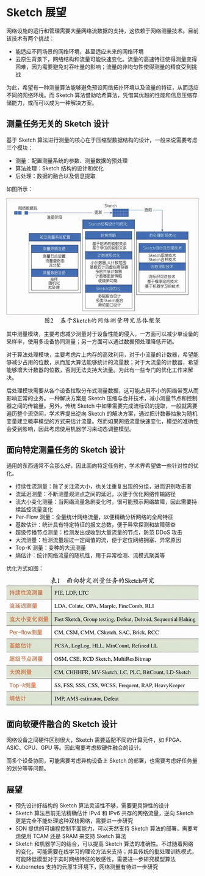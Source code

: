# Sketch 展望

网络设施的运行和管理需要大量网络流数据的支持，这依赖于网络测量技术。目前该技术有两个挑战：

- 能适应不同场景的网络环境，甚至适应未来的网络环境
- 云原生背景下，网络结构和流量可能快速变化。流量的高速特征使得测量变得困难，因为需要避免对吞吐量的影响；流量的非均匀性使得测量的精度受到挑战

为此，希望有一种测量算法能够避免预设网络拓扑环境以及流量的特征，从而适应不同的网络环境。而 Sketch 算法借助哈希算法，凭借其优越的性能和信息压缩存储能力，或而可以成为一种解决方案。

## 测量任务无关的 Sketch 设计

基于 Sketch 算法进行测量的核心在于压缩型数据结构的设计，一般来说需要考虑三个模块：

- 测量：配置测量系统的参数、测量数据的预处理
- 算法处理：Sketch 结构的设计和优化
- 后处理：数据的融合以及信息提取

如图所示：

![Sketch框架](./images/sketch_framework.webp)

其中测量模块，主要考虑减少测量对于设备性能的侵入，一方面可以减少单设备的采样率，使用多设备协同测量；另一方面可以通过数据预处理降低开销。

对于算法处理模块，主要考虑片上内存的高效利用，对于小流量的计数器，希望能够减少占用的位数，从而加大算法能够统计的流量数；对于大流量的计数器，希望能够增大计数器的位数，否则无法支持大流量。为此有一些专门的优化工作来解决。

后处理模块需要从各个设备拉取分布式测量数据，这可能占用不小的网络带宽从而影响正常的业务。一种解决方案是 Sketch 压缩与合并技术，减小测量节点和控制器之间的传输量。另外，传统 Sketch 中如果需要完成流标识的提取，一般就需要遍历整个流空间，学术界提出逆向 Sketch 的解决方案，通过把计数器抽象为随机变量建立概率模型的方式来估计流量。然而如果网络流量快速变化，模型的准确性会受到影响，因此考虑使用机器学习来动态调整模型。

## 面向特定测量任务的 Sketch 设计

通用的东西通常不会那么好，因此面向特定任务时，学术界希望做一些针对性的优化。

- 持续性流测量：除了关注流大小，也关注重复出现的分组，进而识别攻击者
- 流延迟测量：不断测量观测点之间的延迟，以便于优化网络传输路径
- 流大小变化测量：当网络流量急剧变化时，很可能预示网络故障，因此需要持续监控流量变化
- Per-Flow 测量：全量统计网络流量，以便精确分析网络的全局特征
- 基数估计：统计具有特定特征的报文总数，便于异常探测和故障筛查
- 超级传播节点测量：检测发出或收到大量流量的节点，防范 DDoS 攻击
- 大流测量：检测流量超过一定阈值的流，便于定位网络拥塞、异常原因
- Top-K 测量：变种的大流测量
- 熵估计：统计网络流量的随机性，用于异常检测、流模式聚类等

优化方式如图：

![Sketch优化](./images/sketch_optimization.webp)

## 面向软硬件融合的 Sketch 设计

网络设备之间硬件区别很大，Sketch 需要适配不同的计算元件，如 FPGA、ASIC、CPU、GPU 等。因此需要考虑软硬件融合的设计。

而多个设备协同，可能需要考虑异构设备上 Sketch 的部署，也需要考虑好任务量的划分等等问题。

## 展望

- 预先设计好结构的 Sketch 算法灵活性不够，需要更具弹性的设计
- Sketch 算法目前无法精确估计 IPv4 和 IPv6 共存的网络流量，逆向 Sketch 更是完全不能处理这种双栈网络，需要进一步研究
- SDN 提供的可编程控制平面能力，可以天然支持 Sketch 算法的部署，需要考虑使用 TCAM 还是 SRAM 来支持 Sketch 算法
- Sketch 和机器学习的结合，可以提高 Sketch 算法的准确性。不过随着网络的变化，可能需要在线学习的理论方法来支持；并且传统的批处理训练模式，可能降低模型对于实时网络特征的敏感性，需要进一步研究模型算法
- Kubernetes 支持的云原生环境下，网络测量有待进一步研究
